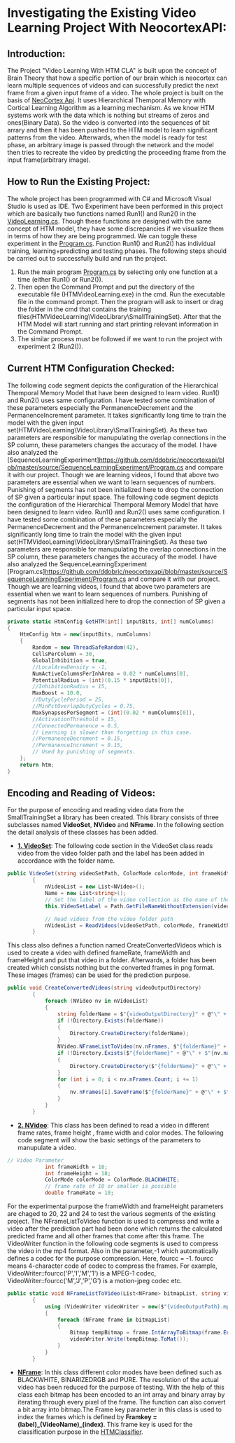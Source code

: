 # Investigating the Existing Video Learning Project With NeocortexAPI:

## Introduction:
The Project "Video Learning With HTM CLA" is built upon the concept of Brain Theory that how a specific portion of our brain which is neocortex can learn multiple sequences of videos and can successfully predict the next frame from a given input frame of a video. The whole project is built on the basis of [NeoCortex Api](https://github.com/ddobric/neocortexapi). It uses Hierarchical Themporal Memory with Cortical Learning Algorithm as a learning mechanism. As we know HTM systems work with the data which is nothing but streams of zeros and ones(Binary Data). So the video is converted into the sequences of bit arrary and then it has been pushed to the HTM model to learn significant patterns from the video. Afterwards, when the model is ready for test phase, an arbitrary image is passed through the network and the model then tries to recreate the video by predicting the proceeding frame from the input frame(arbitrary image).

## How to Run the Existing Project:

The whole project has been programmed with C# and Microsoft Visual Studio is used as IDE. Two Experiment have been performed in this project which are basically two functions named Run1() and Run2() in the [VideoLearning.cs](https://github.com/ddobric/neocortexapi/blob/SequenceLearning_ToanTruong/Project12_HTMCLAVideoLearning/HTMVideoLearning/HTMVideoLearning/VideoLearning.cs). Though these functions are designed with the same concept of HTM model, they have some discrepancies if we visualize them in terms of how they are being programmed. We can toggle these experiment in the [Program.cs](https://github.com/ddobric/neocortexapi/blob/SequenceLearning_ToanTruong/Project12_HTMCLAVideoLearning/HTMVideoLearning/HTMVideoLearning/Program.cs). Function Run1() and Run2() has individual training, learning+predicting and testing phases. The following steps should be carried out to successfully build and run the project.
1. Run the main program [Program.cs](https://github.com/ddobric/neocortexapi/blob/SequenceLearning_ToanTruong/Project12_HTMCLAVideoLearning/HTMVideoLearning/HTMVideoLearning/Program.cs) by selecting only one function at a time (either Run1() or Run2()).
2. Then open the Command Prompt and put the directory of the executable file (HTMVideoLearning.exe) in the cmd. Run the executable file in the command prompt. Then the program will ask to insert or drag the folder in the cmd that contains the training files(HTMVideoLearning\VideoLibrary\SmallTrainingSet). After that the HTM Model will start running and start printing relevant information in the Command Prompt.
3. The similar process must be followed if we want to run the project with experiment 2 (Run2()).

## Current HTM Configuration Checked:

The following code segment depicts the configuration of the Hierarchical Themporal Memory Model that have been designed to learn video. Run1() and Run2() uses same configuration. I have tested some combination of these parameters especially the PermanenceDecrement and the PermanenceIncrement parameter. It takes significantly long time to train the model with the given input set(HTMVideoLearning\VideoLibrary\SmallTrainingSet). As these two parameters are responsible for manupulating the overlap connections in the SP column, these parameters changes the accuracy of the model. I have also analyzed the [SequenceLearningExperiment]https://github.com/ddobric/neocortexapi/blob/master/source/SequenceLearningExperiment/Program.cs and compare it with our project. Though we are learning videos, I found that above two parameters are essential when we want to learn sequences of numbers. Punishing of segments has not been initialized here to drop the connection of SP given a particular input space.
The following code segment depicts the configuration of the Hierarchical Themporal Memory Model that have been designed to learn video. Run1() and Run2() uses same configuration. I have tested some combination of these parameters especially the PermanenceDecrement and the PermanenceIncrement parameter. It takes significantly long time to train the model with the given input set(HTMVideoLearning\VideoLibrary\SmallTrainingSet). As these two parameters are responsible for manupulating the overlap connections in the SP column, these parameters changes the accuracy of the model. I have also analyzed the SequenceLearningExperiment [Program.cs]https://github.com/ddobric/neocortexapi/blob/master/source/SequenceLearningExperiment/Program.cs and compare it with our project. Though we are learning videos, I found that above two parameters are essential when we want to learn sequences of numbers. Punishing of segments has not been initialized here to drop the connection of SP given a particular input space.

```csharp
private static HtmConfig GetHTM(int[] inputBits, int[] numColumns)
{
    HtmConfig htm = new(inputBits, numColumns)
    {
        Random = new ThreadSafeRandom(42),
        CellsPerColumn = 30,
        GlobalInhibition = true,
        //LocalAreaDensity = -1,
        NumActiveColumnsPerInhArea = 0.02 * numColumns[0],
        PotentialRadius = (int)(0.15 * inputBits[0]),
        //InhibitionRadius = 15,
        MaxBoost = 10.0,
        //DutyCyclePeriod = 25,
        //MinPctOverlapDutyCycles = 0.75,
        MaxSynapsesPerSegment = (int)(0.02 * numColumns[0]),
        //ActivationThreshold = 15,
        //ConnectedPermanence = 0.5,
        // Learning is slower than forgetting in this case.
        //PermanenceDecrement = 0.15,
        //PermanenceIncrement = 0.15,
        // Used by punishing of segments.
    };
    return htm;
}
```
## Encoding and Reading of Videos:

For the purpose of encoding and reading video data from the SmallTrainingSet a library has been created. This library consists of three subclasses named **VideoSet**, **NVideo** and **NFrame**. In the following section the detail analysis of these classes has been added.

- [**1. VideoSet**](https://github.com/ddobric/neocortexapi/blob/SequenceLearning_ToanTruong/Project12_HTMCLAVideoLearning/HTMVideoLearning/VideoLibrary/VideoSet.cs):
The following code section in the VideoSet class reads video from the video folder path and the label has been added in accordance with the folder name.

```csharp
public VideoSet(string videoSetPath, ColorMode colorMode, int frameWidth, int frameHeight, double frameRate = 0)
        {
            nVideoList = new List<NVideo>();
            Name = new List<string>();
            // Set the label of the video collection as the name of the folder that contains it 
            this.VideoSetLabel = Path.GetFileNameWithoutExtension(videoSetPath);

            // Read videos from the video folder path 
            nVideoList = ReadVideos(videoSetPath, colorMode, frameWidth, frameHeight, frameRate);
        }
 ```
This class also defines a function named CreateConvertedVideos which is used to create a video with defined frameRate, frameWidth and frameHeight and put that video in a folder. Afterwards, a folder has been created which consists nothing but the converted frames in png format. These images (frames) can be used for the prediction purpose.

```csharp
public void CreateConvertedVideos(string videoOutputDirectory)
        {
            foreach (NVideo nv in nVideoList)
            {
                string folderName = $"{videoOutputDirectory}" + @"\" + $"{nv.label}";
                if (!Directory.Exists(folderName))
                {
                    Directory.CreateDirectory(folderName);
                }
                NVideo.NFrameListToVideo(nv.nFrames, $"{folderName}" + @"\" + $"{nv.name}", (int)nv.frameRate, new Size(nv.frameWidth, nv.frameHeight), true);
                if (!Directory.Exists($"{folderName}" + @"\" + $"{nv.name}"))
                {
                    Directory.CreateDirectory($"{folderName}" + @"\" + $"{nv.name}");
                }
                for (int i = 0; i < nv.nFrames.Count; i += 1)
                {
                    nv.nFrames[i].SaveFrame($"{folderName}" + @"\" + $"{nv.name}" + @"\" + $"{nv.nFrames[i].FrameKey}.png");
                }
            }
        }
```

- [**2. NVideo**](https://github.com/ddobric/neocortexapi/blob/SequenceLearning_ToanTruong/Project12_HTMCLAVideoLearning/HTMVideoLearning/VideoLibrary/NVideo.cs):
This class has been defined to read a video in different frame rates, frame height , frame width and color modes. The following code segment will show the basic settings of the parameters to manupulate a video.

```csharp
// Video Parameter 
            int frameWidth = 18;
            int frameHeight = 18;
            ColorMode colorMode = ColorMode.BLACKWHITE;
            // frame rate of 10 or smaller is possible
            double frameRate = 10;
 ```
For the experimental purpose the frameWidth and frameHeight parameters are chaged to 20, 22 and 24 to test the various segments of the existing project. The NFrameListToVideo function is used to compress and write a video after the prediction part had been done which returns the calculated predicted frame and all other frames that come after this frame. The VideoWriter function in the following code segments is used to compress the video in the mp4 format. Also in the parameter,-1 which automatically defines a codec for the purpose compression. Here, fourcc = -1. fourcc means 4-character code of codec to compress the frames. For example, VideoWriter::fourcc('P','I','M','1') is a MPEG-1 codec, VideoWriter::fourcc('M','J','P','G') is a motion-jpeg codec etc.

```csharp
public static void NFrameListToVideo(List<NFrame> bitmapList, string videoOutputPath, int frameRate, Size dimension, bool isColor)
        {
            using (VideoWriter videoWriter = new($"{videoOutputPath}.mp4", -1, (int)frameRate, dimension, isColor))
            {
                foreach (NFrame frame in bitmapList)
                {
                    Bitmap tempBitmap = frame.IntArrayToBitmap(frame.EncodedBitArray);
                    videoWriter.Write(tempBitmap.ToMat());
                }
            }
        }
```

- [**NFrame**](https://github.com/ddobric/neocortexapi/blob/SequenceLearning_ToanTruong/Project12_HTMCLAVideoLearning/HTMVideoLearning/VideoLibrary/NFrame.cs):
In this class different color modes have been defined such as BLACKWHITE, BINARIZEDRGB and PURE. The resolution of the actual video has been reduced for the purpose of testing. With the help of this class each bitmap has been encoded to an int array and binary array by iterating through every pixel of the frame. The function can also convert a bit array into bitmap.The Frame key parameter in this class is used to index the frames which is defined by **Framkey = (label)\_(VideoName)\_(index)**. This frame key is used for the classification purpose in the [HTMClassifier](https://github.com/ddobric/neocortexapi/blob/master/source/NeoCortexApi/Classifiers/HtmClassifier.cs).








































